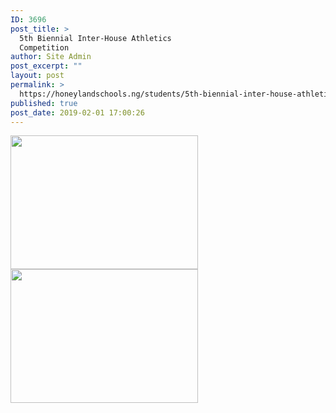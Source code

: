 ```yaml
---
ID: 3696
post_title: >
  5th Biennial Inter-House Athletics
  Competition
author: Site Admin
post_excerpt: ""
layout: post
permalink: >
  https://honeylandschools.ng/students/5th-biennial-inter-house-athletics-competition-2/
published: true
post_date: 2019-02-01 17:00:26
---
```

<img class="alignnone size-medium wp-image-8902" src="https://honeylandschools.ng/wp-content/uploads/2018/02/IMG_9779-300x214.jpg" alt="" width="300" height="214" /><img class="alignnone size-medium wp-image-8903" src="https://honeylandschools.ng/wp-content/uploads/2018/02/DSC_0085-300x214.jpg" alt="" width="300" height="214" />